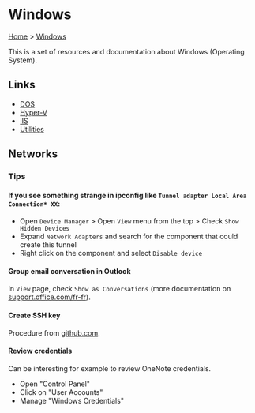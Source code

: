 # Windows

[Home](../readme.md) > [Windows](./windows.md)

This is a set of resources and documentation about Windows (Operating System).

## Links

* [DOS](./dos.md)
* [Hyper-V](./hyper_v.md)
* [IIS](./iis.md)
* [Utilities](./utilities.md)

## Networks

### Tips

#### If you see something strange in **ipconfig** like `Tunnel adapter Local Area Connection* XX`:

* Open `Device Manager` > Open `View` menu from the top > Check `Show Hidden Devices`
* Expand `Network Adapters` and search for the component that could create this tunnel
* Right click on the component and select `Disable device`

#### Group email conversation in Outlook

In `View` page, check `Show as Conversations` (more documentation on [support.office.com/fr-fr](https://support.office.com/fr-fr/article/pr%C3%A9sentation-des-conversations-0eeec76c-f59b-4834-98e6-05cfdfa9fb07)).

#### Create SSH key

Procedure from [github.com](https://help.github.com/articles/adding-a-new-ssh-key-to-your-github-account/).

#### Review credentials

Can be interesting for example to review OneNote credentials.

* Open "Control Panel"
* Click on "User Accounts"
* Manage "Windows Credentials"
